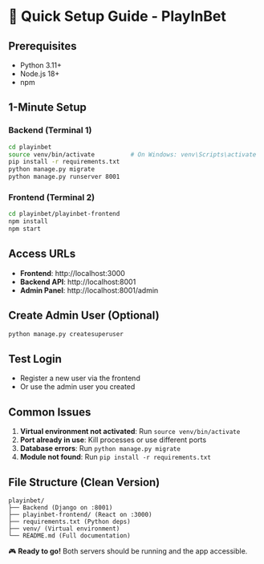 # 🚀 Quick Setup Guide - PlayInBet

## Prerequisites
- Python 3.11+
- Node.js 18+
- npm

## 1-Minute Setup

### Backend (Terminal 1)
```bash
cd playinbet
source venv/bin/activate          # On Windows: venv\Scripts\activate
pip install -r requirements.txt
python manage.py migrate
python manage.py runserver 8001
```

### Frontend (Terminal 2)
```bash
cd playinbet/playinbet-frontend
npm install
npm start
```

## Access URLs
- **Frontend**: http://localhost:3000
- **Backend API**: http://localhost:8001
- **Admin Panel**: http://localhost:8001/admin

## Create Admin User (Optional)
```bash
python manage.py createsuperuser
```

## Test Login
- Register a new user via the frontend
- Or use the admin user you created

## Common Issues
1. **Virtual environment not activated**: Run `source venv/bin/activate`
2. **Port already in use**: Kill processes or use different ports
3. **Database errors**: Run `python manage.py migrate`
4. **Module not found**: Run `pip install -r requirements.txt`

## File Structure (Clean Version)
```
playinbet/
├── Backend (Django on :8001)
├── playinbet-frontend/ (React on :3000)
├── requirements.txt (Python deps)
├── venv/ (Virtual environment)
└── README.md (Full documentation)
```

🎮 **Ready to go!** Both servers should be running and the app accessible.
